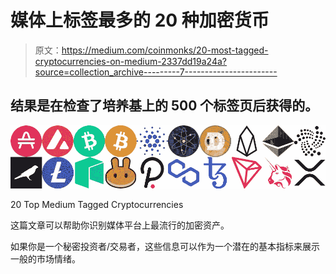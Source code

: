 # 媒体上标签最多的 20 种加密货币

> 原文：<https://medium.com/coinmonks/20-most-tagged-cryptocurrencies-on-medium-2337dd19a24a?source=collection_archive---------7----------------------->

## 结果是在检查了培养基上的 500 个标签页后获得的。

![](img/108cc94cabafa6756ad1b24d4090697a.png)

20 Top Medium Tagged Cryptocurrencies

这篇文章可以帮助你识别媒体平台上最流行的加密资产。

如果你是一个秘密投资者/交易者，这些信息可以作为一个潜在的基本指标来展示一般的市场情绪。